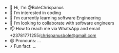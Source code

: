 - 👋 Hi, I’m @BoleChrispanus
- 👀 I’m interested in coding
- 🌱 I’m currently learning software Engineering
- 💞️ I’m looking to collaborate with software engineers
- 📫 How to reach me via WhatsApp and email +23781771255/chrispanusbole@gmail.com
- 😄 Pronouns: ...
- ⚡ Fun fact: ...

<!---
BoleChris/BoleChris is a ✨ special ✨ repository because its `README.md` (this file) appears on your GitHub profile.
You can click the Preview link to take a look at your changes.
--->
